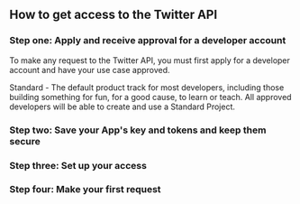 ## How to get access to the Twitter API

### Step one: Apply and receive approval for a developer account

To make any request to the Twitter API, you must first apply for a developer account and have your use case approved.

Standard - The default product track for most developers, including those building something for fun, for a good cause, to learn or teach. All approved developers will be able to create and use a Standard Project.

### Step two: Save your App's key and tokens and keep them secure

### Step three: Set up your access

### Step four: Make your first request